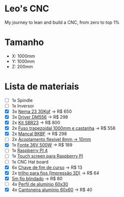 # Leo's CNC
My journey to lean and build a CNC, from zero to top 1%

# Tamanho
- X: 1000mm
- Y: 1000mm
- Z: 200mm

# Lista de materiais
- [ ] 1x Spindle
- [ ] 1x Inversor
- [x] 3x [Nema 23 30Kgf](https://www.lojapolicompcomponentes.com.br/produtos/motor-de-passo-nema-23-30kgf-cm-4-fios/) -> R$ 650
- [x] 3x [Driver DM556](https://produto.mercadolivre.com.br/MLB-4286054288-kit-3-driver-dm556-p-motor-de-passo-exclusivo-p-nema-23-_JM#polycard_client=search-nordic&position=3&search_layout=grid&type=item&tracking_id=2814dad4-62ad-4f71-9200-7b942681b14e&wid=MLB4286054288&sid=search) -> R$ 298
- [x] 2x [Kit SBR23](https://produto.mercadolivre.com.br/MLB-5343642096-2x-eixos-apoiado-sbr16-x-1000mm-4x-pillow-block-sbr16uuop-_JM#intervention_type=full&searchVariation=187459222573&position=1&search_layout=stack&type=cart_intervention&tracking_id=e2b56799-f50a-4d02-82c0-f0cff3605d44) -> R$ 800
- [x] 2x [Fuso trapezoidal 1000mm e castanha](https://oceantech-automation.com.br/produtos/fuso-com-castanha-sfu-1605/?variant=702997784) -> R$ 558
- [x] 2x [Mancal BKBF](https://oceantech-automation.com.br/produtos/mancais-bkbf/?variant=1042252519) -> R$ 298
- [ ] 2x [Acoplamento flexível 8mm -> 10mm](https://produto.mercadolivre.com.br/MLB-3747673859-8mm-x-10mm-eixo-de-ameixa-flexivel-acoplamento-cnc-motor-de-_JM?matt_tool=18956390&utm_source=google_shopping&utm_medium=organic)
- [x] 1x [Fonte 36V 500W](https://oceantech-automation.com.br/produtos/fonte-chaveada-36v-13-8a-500w/) -> R$ 189
- [ ] 1x [Raspberry PI 4](https://www.amazon.com.br/gp/product/B07TC2BK1X?smid=A3N9LXMP1B5G4Z&psc=1)
- [ ] 1x [Touch screen para Raspberry PI](https://www.amazon.com.br/gp/product/B0BZGW51FY?smid=A2SG4LYT1A0VJC&psc=1)
- [ ] 1x CNC Hat board
- [x] 6x [Chave de fim de curso](https://oceantech-automation.com.br/produtos/fim-de-curso-kw11-3-vias/) -> R$ 13
- [x] 2x [trilho para fios (Impressão 3D)](https://oceantech-automation.com.br/produtos/esteira-porta-cabos-10x20x1000mm/) -> R$ 64
- [x] [5m fio blindado](https://oceantech-automation.com.br/produtos/cabo-blindado-4-vias-1mm-preco-por-metro/) -> R$ 80
- [ ] 4x [Perfil de alumínio 60x30](https://loja.forsetisolucoes.com.br/perfil-estrutural-em-aluminio-30x60-basico-preto-canal-8-t-slot)
- [x] 4x [Cantoneira alumínio 60x60](https://oceantech-automation.com.br/produtos/cantoneira-aluminio-para-perfil-estrutural-60x60-90/) -> R$ 40
